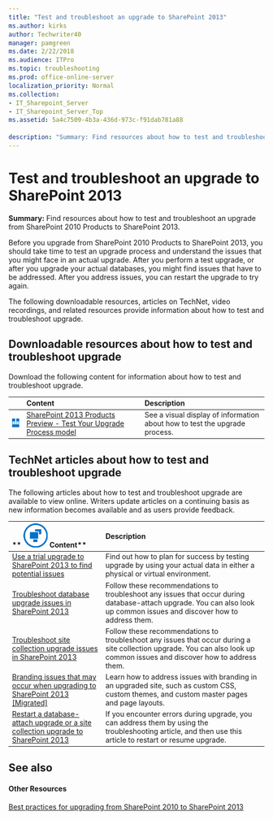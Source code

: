 ```yaml
---
title: "Test and troubleshoot an upgrade to SharePoint 2013"
ms.author: kirks
author: Techwriter40
manager: pamgreen
ms.date: 2/22/2018
ms.audience: ITPro
ms.topic: troubleshooting
ms.prod: office-online-server
localization_priority: Normal
ms.collection:
- IT_Sharepoint_Server
- IT_Sharepoint_Server_Top
ms.assetid: 5a4c7509-4b3a-436d-973c-f91dab781a88

description: "Summary: Find resources about how to test and troubleshoot an upgrade from SharePoint 2010 Products to SharePoint 2013."
---
```


# Test and troubleshoot an upgrade to SharePoint 2013

 **Summary:** Find resources about how to test and troubleshoot an upgrade from SharePoint 2010 Products to SharePoint 2013. 
  
Before you upgrade from SharePoint 2010 Products to SharePoint 2013, you should take time to test an upgrade process and understand the issues that you might face in an actual upgrade. After you perform a test upgrade, or after you upgrade your actual databases, you might find issues that have to be addressed. After you address issues, you can restart the upgrade to try again.
  
The following downloadable resources, articles on TechNet, video recordings, and related resources provide information about how to test and troubleshoot upgrade.
  
## Downloadable resources about how to test and troubleshoot upgrade

Download the following content for information about how to test and troubleshoot upgrade.
  
||**Content**|**Description**|
|:-----|:-----|:-----|
|![Architecture icon](../media/mod_icon_architectureDiagrams_S.png)|[SharePoint 2013 Products Preview - Test Your Upgrade Process model](https://go.microsoft.com/fwlink/?LinkId=252098) <br/> |See a visual display of information about how to test the upgrade process.  <br/> |
   
## TechNet articles about how to test and troubleshoot upgrade

The following articles about how to test and troubleshoot upgrade are available to view online. Writers update articles on a continuing basis as new information becomes available and as users provide feedback.
  
|**        ![Building blocks](../media/mod_icon_buildingblock_M.png)          Content**|**Description**|
|:-----|:-----|
|[Use a trial upgrade to SharePoint 2013 to find potential issues](http://technet.microsoft.com/library/2b5d3825-adba-4185-84f2-ef59e8110fac%28Office.14%29.aspx) <br/> |Find out how to plan for success by testing upgrade by using your actual data in either a physical or virtual environment.  <br/> |
|[Troubleshoot database upgrade issues in SharePoint 2013](http://technet.microsoft.com/library/8c676788-f2bc-412b-b14e-6e13bee3e130%28Office.14%29.aspx) <br/> |Follow these recommendations to troubleshoot any issues that occur during database-attach upgrade. You can also look up common issues and discover how to address them.  <br/> |
|[Troubleshoot site collection upgrade issues in SharePoint 2013](troubleshoot-site-collection-upgrade-issues-in-sharepoint-2013.md) <br/> |Follow these recommendations to troubleshoot any issues that occur during a site collection upgrade. You can also look up common issues and discover how to address them.  <br/> |
|[Branding issues that may occur when upgrading to SharePoint 2013 [Migrated]](http://technet.microsoft.com/library/ceb3723c-a802-4a3f-8b37-3a97f819e55d%28Office.14%29.aspx) <br/> |Learn how to address issues with branding in an upgraded site, such as custom CSS, custom themes, and custom master pages and page layouts.  <br/> |
|[Restart a database-attach upgrade or a site collection upgrade to SharePoint 2013](restart-a-database-attach-upgrade-or-a-site-collection-upgrade-to-sharepoint-201.md) <br/> |If you encounter errors during upgrade, you can address them by using the troubleshooting article, and then use this article to restart or resume upgrade.  <br/> |
   
## See also

#### Other Resources

[Best practices for upgrading from SharePoint 2010 to SharePoint 2013](best-practices-for-upgrading-from-sharepoint-2010-to-sharepoint-2013.md)

